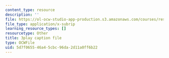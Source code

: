 ```yaml
---
content_type: resource
description: ''
file: https://ol-ocw-studio-app-production.s3.amazonaws.com/courses/res-8-007-cosmic-origin-of-the-chemical-elements-fall-2019/5d7f065546a45cbc96da2d11a0ff6b22_-KUXPcs2Di4.vtt
file_type: application/x-subrip
learning_resource_types: []
resourcetype: Other
title: 3play caption file
type: OCWFile
uid: 5d7f0655-46a4-5cbc-96da-2d11a0ff6b22
---
```


